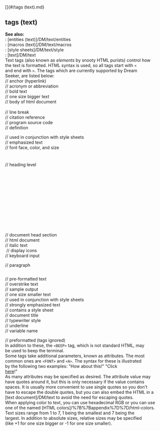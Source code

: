 []{#/tags (text).md}    
## tags (text)    
**See also:**    
:   [entities (text)]/DM/text/entities    
:   [macros (text)]/DM/text/macros    
:   [style sheets]/DM/text/style    
:   [text]/DM/text    
Text tags (also known as *elements* by snooty HTML purists) control how    
the text is formatted. HTML syntax is used, so all tags start with `<`    
and end with `>`. The tags which are currently supported by Dream    
Seeker, are listed below:    
    <A></A>              // anchor (hyperlink)    
    <ACRONYM></ACRONYM>  // acronym or abbreviation    
    <B></B>              // bold text    
    <BIG></BIG>          // one size bigger text    
    <BODY></BODY>        // body of html document    
    <BR>                 // line break    
    <CITE></CITE>        // citation reference    
    <CODE></CODE>        // program source code    
    <DFN></DFN>          // definition    
    <DIV></DIV>          // used in conjunction with style sheets    
    <EM></EM>            // emphasized text    
    <FONT></FONT>        // font face, color, and size    
    <H1></H1>            // heading level    
    <H2></H2>    
    <H3></H3>    
    <H4></H4>    
    <H5></H5>    
    <H6></H6>    
    <HEAD></HEAD>        // document head section    
    <HTML></HTML>        // html document    
    <I></I>              // italic text    
    <IMG></IMG>          // display icons    
    <KBD></KBD>          // keyboard input    
    <P></P>              // paragraph    
    <PRE></PRE>          // pre-formatted text    
    <S></S>              // overstrike text    
    <SAMP></SAMP>        // sample output    
    <SMALL></SMALL>      // one size smaller text    
    <SPAN></SPAN>        // used in conjunction with style sheets    
    <STRONG></STRONG>    // strongly emphasized text    
    <STYLE></STYLE>      // contains a style sheet    
    <TITLE></TITLE>      // document title    
    <TT></TT>            // typewriter style    
    <U></U>              // underline    
    <VAR></VAR>          // variable name    
    <XMP></XMP>          // preformatted (tags ignored)    
In addition to these, the `<BEEP>` tag, which is not standard HTML, may    
be used to beep the terminal.    
Some tags take additional parameters, known as attributes. The most    
common ones are `<FONT>` and `<A>`. The syntax for these is illustrated    
by the following two examples: \"How about this!\" \"Click    
[here](byond.com "BYOND!")!\"    
As many attributes may be specified as desired. The attribute value may    
have quotes around it, but this is only necessary if the value contains    
spaces. It is usually more convenient to use single quotes so you don\'t    
have to escape the double quotes, but you can also embed the HTML in a    
[text document]/DM/text to avoid the need for escaping quotes.    
When applying color to text, you can use hexadecimal RGB or you can use    
one of the named [HTML colors]/%7B%7Bappendix%7D%7D/html-colors.    
Text sizes range from 1 to 7, 1 being the smallest and 7 being the    
largest. In addition to absolute sizes, relative sizes may be specified    
(like +1 for one size bigger or -1 for one size smaller).  